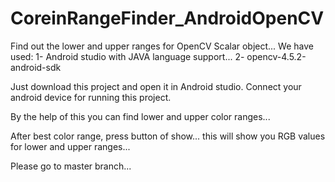 # CoreinRangeFinder_AndroidOpenCV
Find out the lower and upper ranges for OpenCV Scalar object...
We have used:
1- Android studio with JAVA language support...
2- opencv-4.5.2-android-sdk

Just download this project and open it in Android studio. Connect your android device for running this project.

By the help of this you can find lower and upper color ranges...

After best color range, press button of show... this will show you RGB values for lower and upper ranges...

Please go to master branch...
